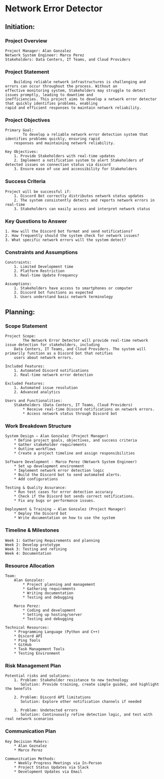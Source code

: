 # Network Error Detector

## Initiation:

### Project Overview
    Project Manager: Alan Gonzalez
    Network System Engineer: Marco Perez
    Stakeholders: Data Centers, IT Teams, and Cloud Providers

### Project Statement
        Building reliable network infrastructures is challenging and errors can occur throughout the process. Without an 
    effective monitoring system, Stakeholders may struggle to detect issues promptly, leading to downtime and 
    inefficiencies. This project aims to develop a network error detector that quickly identifies problems, enabling 
    rapid and efficient responses to maintain network reliability.

### Project Objectives
    Primary Goal:
            To develop a reliable network error detection system that identifies problems quickly, ensuring rapid 
        responses and maintaining network reliability.
    
    Key Objectives:
        1. Provide Stakeholders with real-time updates
        2. Implement a notification system to alert Stakeholders of detected issues on connection status via discord
        3. Ensure ease of use and accessibility for Stakeholders

### Success Criteria
    Project will be successful if:
        1. Discord Bot correctly distributes network status updates
        2. The system consistently detects and reports network errors in real-time
        3. Stakeholders can easily access and interpret network status

### Key Questions to Answer
    1. How will the Discord bot format and send notifications?
    2. How frequently should the system check for network issues?
    3. What specific network errors will the system detect?

### Constraints and Assumptions
    Constraints:
        1. Limited Development time
        2. Platform Restriction
        3. Real-time Update Frequency
    
    Assumptions:
        1. Stakeholders have access to smartphones or computer
        2. Discord bot functions as expected
        3. Users understand basic network terminology

## Planning:

### Scope Statement
    Project Scope:
            The Network Error Detector will provide real-time network issue detection for stakeholders, including 
        Data Centers, IT Teams, and Cloud Providers. The system will primarily function as a Discord bot that notifies 
        users about network errors.

    Included Features:
        1. Automated Discord notifications
        2. Real-time network error detection
    
    Excluded Features:
        1. Automated issue resolution
        2. Advanced analytics
    
    Users and Functionalities:
        Stakeholders (Data Centers, IT Teams, Cloud Providers)
            * Receive real-time Discord notifications on network errors.
            * Access network status through Discord bot

### Work Breakdown Structure
    System Design – Alan Gonzalez (Project Manager)
        * Define project goals, objectives, and success criteria
        * Gather stakeholder requirements
        * Outline workflows
        * Create a project timeline and assign responsibilities
    
    Software Development - Marco Perez (Network System Engineer)
        * Set up development environment
        * Implement network error detection logic
        * Build the Discord bot to send automated alerts.
        * Add configurations

    Testing & Quality Assurance:
        * Run test cases for error detection accuracy
        * Check if the Discord bot sends correct notifications.
        * Fix any bugs or performance issues.

    Deployment & Training – Alan Gonzalez (Project Manager)
        * Deploy the Discord bot
        * Write documentation on how to use the system

### Timeline & Milestones
    Week 1: Gathering Requirements and planning
    Week 2: Develop prototype
    Week 3: Testing and refining
    Week 4: Documentation

### Resource Allocation
    Team:
        Alan Gonzalez:
            * Project planning and management
            * Gathering requirements
            * Writing documentation
            * Testing and debugging
    
        Marco Perez:
            * Coding and development
            * Setting up hosting/server
            * Testing and debugging
    
    Technical Resources:
        * Programming Language (Python and C++)
        * Discord API
        * Ping Tools
        * GitHub
        * Task Management Tools
        * Testing Environment

### Risk Management Plan
    Potential risks and solutions:
        1. Problem: Stakeholder resistance to new technology
           Solution: Provide training, create simple guides, and highlight the benefits
        
        2. Problem: Discord API limitations
           Solution: Explore other notification channels if needed

        3. Problem: Undetected errors
           Solution: Continuously refine detection logic, and test with real network scenarios

### Communication Plan
    Key Decision Makers: 
        * Alan Goznalez
        * Marco Perez

    Communitcation Methods:
        * Weekly Progress Meetings via In-Person
        * Project Status Updates via Slack
        * Development Updates via Email
